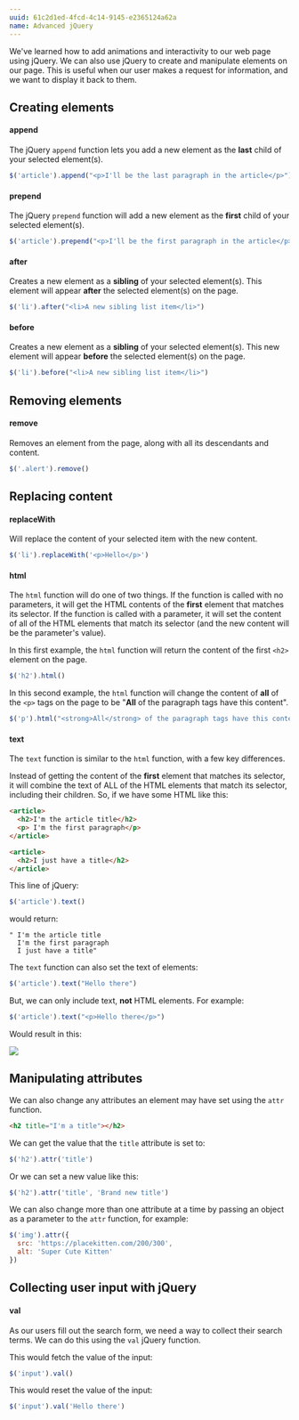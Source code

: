```yaml
---
uuid: 61c2d1ed-4fcd-4c14-9145-e2365124a62a
name: Advanced jQuery
---
```


We've learned how to add animations and interactivity to our web page using jQuery. We can also use jQuery to create and manipulate elements on our page. This is useful when our user makes a request for information, and we want to display it back to them.

## Creating elements

#### append

The jQuery `append` function lets you add a new element as the **last** child of your selected element(s).

```javascript
$('article').append("<p>I'll be the last paragraph in the article</p>")
```

#### prepend

The jQuery `prepend` function will add a new element as the **first** child of your selected element(s).

```javascript
$('article').prepend("<p>I'll be the first paragraph in the article</p>")
```

#### after

Creates a new element as a **sibling** of your selected element(s). This element will appear **after** the selected element(s) on the page.

```javascript
$('li').after("<li>A new sibling list item</li>")
```

#### before

Creates a new element as a **sibling** of your selected element(s). This new element will appear **before** the selected element(s) on the page.

```javascript
$('li').before("<li>A new sibling list item</li>")
```

## Removing elements

#### remove

Removes an element from the page, along with all its descendants and content.

```javascript
$('.alert').remove()
```

## Replacing content

#### replaceWith

Will replace the content of your selected item with the new content.

```javascript
$('li').replaceWith('<p>Hello</p>')
```

#### html

The `html` function will do one of two things. If the function is called with no parameters, it will get the HTML contents of the **first** element that matches its selector. If the function is called with a parameter, it will set the content of all of the HTML elements that match its selector (and the new content will be the parameter's value).

In this first example, the `html` function will return the content of the first `<h2>` element on the page.

```javascript
$('h2').html()
```

In this second example, the `html` function will change the content of **all** of the `<p>` tags on the page to be "**All** of the paragraph tags have this content".

```javascript
$('p').html("<strong>All</strong> of the paragraph tags have this content")
```

#### text

The `text` function is similar to the `html` function, with a few key differences.

Instead of getting the content of the **first** element that matches its selector, it will combine the text of ALL of the HTML elements that match its selector, including their children. So, if we have some HTML like this:

```html
<article>
  <h2>I'm the article title</h2>
  <p> I'm the first paragraph</p>
</article>

<article>
  <h2>I just have a title</h2>
</article>
```

This line of jQuery:

```javascript
$('article').text()
```

would return:

```
" I'm the article title
  I'm the first paragraph
  I just have a title"
```

The `text` function can also set the text of elements:

```javascript
$('article').text("Hello there")
```

But, we can only include text, **not** HTML elements. For example:

```javascript
$('article').text("<p>Hello there</p>")
```

Would result in this:

![](https://cl.ly/061Q0a0u2q28/Image%202017-10-04%20at%206.49.49%20PM.png)

## Manipulating attributes

We can also change any attributes an element may have set using the `attr` function.

```html
<h2 title="I'm a title"></h2>
```

We can get the value that the `title` attribute is set to:

```javascript
$('h2').attr('title')
```

Or we can set a new value like this:

```javascript
$('h2').attr('title', 'Brand new title')
```

We can also change more than one attribute at a time by passing an object as a parameter to the `attr` function, for example:

```javascript
$('img').attr({
  src: 'https://placekitten.com/200/300',
  alt: 'Super Cute Kitten'
})
```

## Collecting user input with jQuery

#### val

As our users fill out the search form, we need a way to collect their search terms. We can do this using the `val` jQuery function.

This would fetch the value of the input:

```javascript
$('input').val()
```

This would reset the value of the input:

```javascript
$('input').val('Hello there')
```
